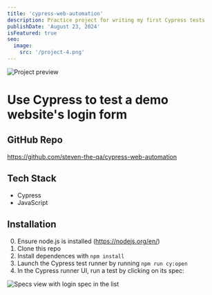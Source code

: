 ```yaml
---
title: 'cypress-web-automation'
description: Practice project for writing my first Cypress tests
publishDate: 'August 23, 2024'
isFeatured: true
seo:
  image:
    src: '/project-4.png'
---
```


![Project preview](/project-4.png)

# Use Cypress to test a demo website's login form

## GitHub Repo

<a href="https://github.com/steven-the-qa/cypress-web-automation" target="_blank" rel='noopener noreferrer'>
    https://github.com/steven-the-qa/cypress-web-automation
</a>

## Tech Stack

- Cypress
- JavaScript

## Installation

0. Ensure node.js is installed (https://nodejs.org/en/)
1. Clone this repo
2. Install dependences with `npm install`
3. Launch the Cypress test runner by running `npm run cy:open`
4. In the Cypress runner UI, run a test by clicking on its spec:

![Specs view with login spec in the list](/spec_view.png)
